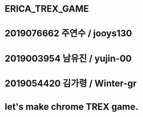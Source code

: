 # ERICA_TREX_GAME
# 2019076662 주연수 / jooys130
# 2019003954 남유진 / yujin-00
# 2019054420 김가령 / Winter-gr
# let's make chrome TREX game.
